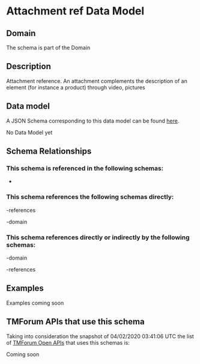 # Attachment ref Data Model

## Domain

The  schema is part of the  Domain

## Description

Attachment reference. An attachment complements the description of an element (for instance a product) through video, pictures

## Data model

A JSON Schema corresponding to this data model can be found
[here](https://github.com/tmforum-rand/schemas/blob/candidates/Common/AttachmentRef.schema.json).

No Data Model yet

## Schema Relationships

### This schema is referenced in the following schemas:

-

### This schema references the following schemas directly:

-references

-domain

### This schema references directly or indirectly by the following schemas:

-domain

-references



## Examples

Examples coming soon

## TMForum APIs that use this schema

Taking into consideration the snapshot of 04/02/2020 03:41:06 UTC the list of [TMForum Open APIs](https://www.tmforum.org/open-apis/) that uses this schemas is:

Coming soon